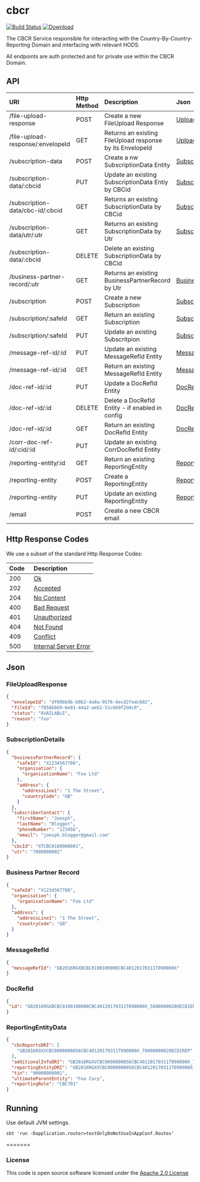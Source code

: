 # cbcr


[![Build Status](https://travis-ci.org/hmrc/cbcr.svg)](https://travis-ci.org/hmrc/cbcr) [ ![Download](https://api.bintray.com/packages/hmrc/releases/cbcr/images/download.svg) ](https://bintray.com/hmrc/releases/cbcr/_latestVersion)

The CBCR Service responsible for interacting with the Country-By-Country-Reporting Domain and interfacing with relevant HODS.

All endpoints are auth protected and for private use within the CBCR Domain.

## API
| URI                              | Http Method |Description                                               |Json          |Statuses   |
|:---------------------------------|:------------|:---------------------------------------------------------|:-------------|----------|
|/file-upload-response             |POST         |Create a new FileUpload Response                          |[UploadFileResponse](#user-content-fileuploadresponse)|200,400,500|
|/file-upload-response/:envelopeId |GET          |Returns an existing FileUpload response by its EnvelopeId |[UploadFileResponse](#user-content-fileuploadresponse)|200,204,401|
|/subscription-data                |POST         |Create a nw SubscriptionData Entity                       |[SubscriptionDetails](#user-content-subscriptiondetails)|200,400,401,500|
|/subscription-data/:cbcid         |PUT          |Update an existing SubscriptionData Entiy by CBCid        |[SubscriptionDetails](#user-content-subscriptiondetails)|200,400,401,500|
|/subscription-data/cbc-id/:cbcid  |GET          |Returns an existing SubscriptionData by CBCid             |[SubscriptionDetails](#user-content-subscriptiondetails)|200,401,404|
|/subscription-data/utr/:utr       |GET          |Returns an existing SubscriptionData by Utr               |[SubscriptionDetails](#user-content-subscriptiondetails)|200,401,404|
|/subscription-data/:cbcid         |DELETE       |Delete an existing SubscriptionData by CBCid              |             |200,401,404,500,501|
|/business-partner-record/:utr     |GET          |Returns an existing BusinessPartnerRecord by Utr          |[BusinessPartnerRecord](#user-content-businesspartnerrecord)|200,401,404,500|
|/subscription                     |POST         |Create a new Subscription                                 |[SubscriptionDetails](#user-content-subscriptiondetails)|200,401,400,500|
|/subscription/:safeId             |GET          |Return an existing Subscription                           |[SubscriptionDetails](#user-content-subscriptiondetails)|200,401,404,500|
|/subscription/:safeId             |PUT          |Update an existing Subscritpion                           |[SubscriptionDetails](#user-content-subscriptiondetails)|200,401,400,500|
|/message-ref-id/:id               |PUT          |Update an existing MessageRefId Entity                    |[MessageRefId](#user-content-messagerefid)|200,401,500|
|/message-ref-id/:id               |GET          |Return an existing MessageRefId Entity                    |[MessageRefId](#user-content-messagerefid)|200,401,404
|/doc-ref-id/:id                   |PUT          |Update a DocRefId Entity                                  |[DocRefID](#user-content-docrefid)|200,401,409,500|
|/doc-ref-id/:id                   |DELETE       |Delete a DocRefId Entity - if enabled in config              |[DocRefID](#user-content-docrefid)|200,400,500,501|
|/doc-ref-id/:id                   |GET          |Return an existing DocRefId Entity                        |[DocRefID](#user-content-docrefid)|200,401,404,409|
|/corr-doc-ref-id/:cid/:id         |PUT          |Update an existing CorrDocRefId Entity                    ||200,400,401,404,500|
|/reporting-entity/:id             |GET          |Return an existing ReportingEntity                        |[ReportingEntityData](#user-content-reportingentitydata)|200,401,404,500|
|/reporting-entity                 |POST         |Create a ReportingEntity                                  |[ReportingEntityData](#user-content-reportingentitydata)|200,401,400,500|
|/reporting-entity                 |PUT          |Update an existing ReportingEntity                        |[ReportingEntityData](#user-content-reportingentitydata)|200,401,400|
|/email                            |POST         |Create a new CBCR email                                   | |202,400,401|                                     
## Http Response Codes
We use a subset of the standard Http Response Codes:

|Code    |Description |
|:-------|:-----------|
|200     |[Ok](https://httpstatuses.com/200)|
|202     |[Accepted](https://httpstatuses.com/202)|
|204     |[No Content](https://httpstatuses.com/204)|
|400     |[Bad Request](https://httpstatuses.com/400)|
|401     |[Unauthorized](https://httpstatuses.com/401)|
|404     |[Not Found](https://httpstatuses.com/404)|
|409     |[Conflict](https://httpstatuses.com/409)|
|500     |[Internal Server Error](https://httpstatuses.com/500)|

## Json

### FileUploadResponse
```json
{
  "envelopeId": "df09bb9b-b0b2-4a8a-9576-8ecd2fedc602",
  "fileId": "f858bb69-6e01-44a2-aeb2-51c660f2d4c0",
  "status": "AVAILABLE",
  "reason": "foo"
}
```
### SubscriptionDetails

```json
{
  "businessPartnerRecord": {
    "safeId": "X1234567788",
    "organisation": {
      "organisationName": "Foo Ltd"
    },
    "address": {
      "addressLine1": "1 The Street",
      "countryCode": "GB"
    }
  },
  "subscriberContact": {
    "firstName": "Joesph",
    "lastName": "Blogger",
    "phoneNumber": "123456",
    "email": "joesph.blogger@gmail.com"
  },
  "cbcId": "XTCBC0100000001",
  "utr": "7000000002"
}
```

### Business Partner Record
```json
{
  "safeId": "X1234567788",
  "organisation": {
    "organisationName": "Foo Ltd"
  },
  "address": {
    "addressLine1": "1 The Street",
    "countryCode": "GB"
  }
}
```

### MessageRefId

```json
{
  "messageRefId": "GB2016RGXBCBC0100100000CBC40120170311T090000X"
}
```

### DocRefId
```json
{
 "id": "GB2016RGXBCBC0100100000CBC40120170311T090000X_5000000020OECD1ENT"
}
```

### ReportingEntityData
```json
{
  "cbcReportsDRI": [
    "GB2016RGXVCBC0000000056CBC40120170311T090000X_7000000002OECD1REP"
  ],
  "additionalInfoDRI": "GB2016RGXVCBC0000000056CBC40120170311T090000X_7000000002OECD1REP",
  "reportingEntityDRI": "GB2016RGXVCBC0000000056CBC40120170311T090000X_7000000002OECD1REP",
  "tin": "90000000001",
  "ultimateParentEntity": "Foo Corp",
  "reportingRole": "CBC701"
}
```

## Running

Use default JVM settings.

```sbtshell
sbt 'run -Dapplication.router=testOnlyDoNotUseInAppConf.Routes'
```

=======


### License

This code is open source software licensed under the [Apache 2.0 License]("http://www.apache.org/licenses/LICENSE-2.0.html")

